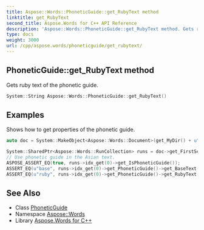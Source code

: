 ```yaml
---
title: Aspose::Words::PhoneticGuide::get_RubyText method
linktitle: get_RubyText
second_title: Aspose.Words for C++ API Reference
description: 'Aspose::Words::PhoneticGuide::get_RubyText method. Gets ruby text of the phonetic guide in C++.'
type: docs
weight: 3000
url: /cpp/aspose.words/phoneticguide/get_rubytext/
---
```

## PhoneticGuide::get_RubyText method


Gets ruby text of the phonetic guide.

```cpp
System::String Aspose::Words::PhoneticGuide::get_RubyText()
```


## Examples



Shows how to get properties of the phonetic guide. 
```cpp
auto doc = System::MakeObject<Aspose::Words::Document>(get_MyDir() + u"Phonetic guide.docx");

System::SharedPtr<Aspose::Words::RunCollection> runs = doc->get_FirstSection()->get_Body()->get_FirstParagraph()->get_Runs();
// Use phonetic guide in the Asian text.
ASPOSE_ASSERT_EQ(true, runs->idx_get(0)->get_IsPhoneticGuide());
ASSERT_EQ(u"base", runs->idx_get(0)->get_PhoneticGuide()->get_BaseText());
ASSERT_EQ(u"ruby", runs->idx_get(0)->get_PhoneticGuide()->get_RubyText());
```

## See Also

* Class [PhoneticGuide](../)
* Namespace [Aspose::Words](../../)
* Library [Aspose.Words for C++](../../../)
